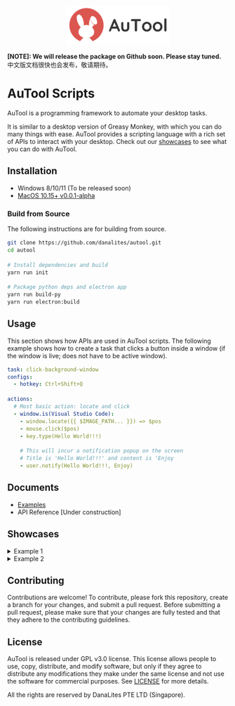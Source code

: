 <p align="center">
  <img src="imgs/banner.png" height="90" title="autool">
</p>

**[NOTE]: We will release the package on Github soon. Please stay tuned.** 中文版文档很快也会发布，敬请期待。

# AuTool Scripts
AuTool is a programming framework to automate your desktop tasks. 

It is similar to a desktop version of Greasy Monkey, with which you can do many things with ease. AuTool provides a scripting language with a rich set of APIs to interact with your desktop. Check out our [showcases](#showcases) to see what you can do with AuTool.

## Installation
- Windows 8/10/11 (To be released soon)
- [MacOS 10.15+ v0.0.1-alpha](https://github.com/danalites/autool/releases/tag/v0.01)

### Build from Source
The following instructions are for building from source.

```bash
git clone https://github.com/danalites/autool.git
cd autool

# Install dependencies and build 
yarn run init

# Package python deps and electron app
yarn run build-py
yarn run electron:build
```

## Usage
This section shows how APIs are used in AuTool scripts. The following example shows how to create a task that clicks a button inside a window (if the window is live; does not have to be active window).

```yaml
task: click-background-window
configs:
  - hotkey: Ctrl+Shift+Q 

actions:
  # Most basic action: locate and click
  - window.is(Visual Studio Code):
    - window.locate({{ $IMAGE_PATH... }}) => $pos
    - mouse.click($pos)
    - key.type(Hello World!!!)

    # This will incur a notification popup on the screen
    # Title is 'Hello World!!!' and content is 'Enjoy
    - user.notify(Hello World!!!, Enjoy)
```

## Documents
- [Examples](https://danalites.github.io/autoo/docs/basics/apps-macos-display)
- API Reference [Under construction]

## Showcases
<details>
  <summary>Example 1</summary>
  
  - This is the content that will be hidden until the user clicks on the summary element.

</details>

<details>
  <summary>Example 2</summary>  
  - This is the content that will be hidden until the user clicks on the summary element.

</details>

## Contributing
Contributions are welcome! To contribute, please fork this repository, create a branch for your changes, and submit a pull request. Before submitting a pull request, please make sure that your changes are fully tested and that they adhere to the contributing guidelines.

## License
AuTool is released under GPL v3.0 license. This license allows people to use, copy, distribute, and modify software, but only if they agree to distribute any modifications they make under the same license and not use the software for commercial purposes. See [LICENSE](LICENSE) for more details.

All the rights are reserved by DanaLites PTE LTD (Singapore).